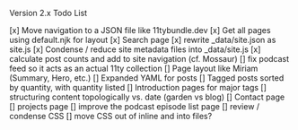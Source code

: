 Version 2.x Todo List

[x]  Move navigation to a JSON file like 11tybundle.dev
[x]  Get all pages using default.njk for layout
[x]  Search page
[x]  rewrite _data/site.json as site.js
[x]  Condense / reduce site metadata files into _data/site.js
[x]  calculate post counts and add to site navigation (cf. Mossaur)
[]  fix podcast feed so it acts as an actual 11ty collection
[]  Page layout like Miriam (Summary, Hero, etc.)
[]  Expanded YAML for posts
[]  Tagged posts sorted by quantity, with quantity listed
[]  Introduction pages for major tags
[]  structuring content topologically vs. date (garden vs blog)
[]  Contact page
[]  projects page
[]  improve the podcast episode list page
[]  review / condense CSS
[]  move CSS out of inline and into files?